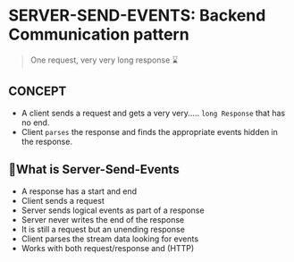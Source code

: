 # SERVER-SEND-EVENTS: Backend Communication pattern

>One request, very very long response ⌛

## CONCEPT
- A client sends a request and gets a very very..... `long Response` that has no end.
- Client `parses` the response and finds the appropriate events hidden in the response.

## 🤔What is Server-Send-Events
- A response has a start and end
- Client sends a request
- Server sends logical events as part of a response
- Server never writes the end of the response
- It is still a request but an unending response
- Client parses the stream data looking for events
- Works with both request/response and (HTTP)

